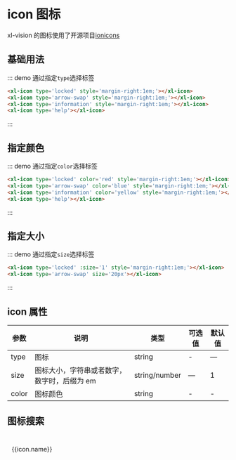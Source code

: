 # icon 图标

xl-vision 的图标使用了开源项目<a href='http://ionicons.com' target='_blabk'>ionicons</a>

## 基础用法

::: demo 通过指定`type`选择标签

```html
<xl-icon type='locked' style='margin-right:1em;'></xl-icon>
<xl-icon type='arrow-swap' style='margin-right:1em;'></xl-icon>
<xl-icon type='information' style='margin-right:1em;'></xl-icon>
<xl-icon type='help'></xl-icon>
```

:::

## 指定颜色

::: demo 通过指定`color`选择标签

```html
<xl-icon type='locked' color='red' style='margin-right:1em;'></xl-icon>
<xl-icon type='arrow-swap' color='blue' style='margin-right:1em;'></xl-icon>
<xl-icon type='information' color='yellow' style='margin-right:1em;'></xl-icon>
<xl-icon type='help'></xl-icon>
```

:::

## 指定大小

::: demo 通过指定`size`选择标签

```html
<xl-icon type='locked' :size='1' style='margin-right:1em;'></xl-icon>
<xl-icon type='arrow-swap' size='20px'></xl-icon>
```

:::

## icon 属性

| 参数  | 说明                                        | 类型          | 可选值 | 默认值 |
| ----- | ------------------------------------------- | ------------- | ------ | ------ |
| type  | 图标                                        | string        | -      | —      |
| size  | 图标大小，字符串或者数字，数字时，后缀为 em | string/number | —      | 1      |
| color | 图标颜色                                    | string        | -      | -      |

## 图标搜索

<div class='input-search'>
    <xl-input placeholder='搜索图标' v-model='value'></xl-input>
</div>
<div class='icon-item' :key='index' v-for='(icon,index) in filters'>
    <xl-icon :size='3' :type='icon.name'></xl-icon>
    <p>{{icon.name}}</p>
</div>
<script>
    import icons from '../data/icons'
    export default{
        data(){
            return{
                value:'',
            }
        },
        computed:{
            filters(){
                return icons.filter(icon => icon.tag.indexOf(this.value) > -1);
            }
        }
    }
</script>
<style>
.icon-item{
    display:inline-block;
    text-align:center;
    width:8em;
    cursor:pointer;
}
.input-search{
    margin-bottom:2em;   
}
.input-search .xl-input{
    margin: 0 auto;
    width: 40em;
}
</style>
